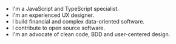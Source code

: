 - I'm a JavaScript and TypeScript specialist.
- I'm an experienced UX designer.
- I build financial and complex data-oriented software.
- I contribute to open source software.
- I'm an advocate of clean code, BDD and user-centered design.
